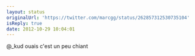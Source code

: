 ```yaml
---
layout: status
originalUrl: 'https://twitter.com/marcgg/status/262857312530735104'
isReply: true
date: 2012-10-29 10:04:01
---
```


@_kud ouais c'est un peu chiant
